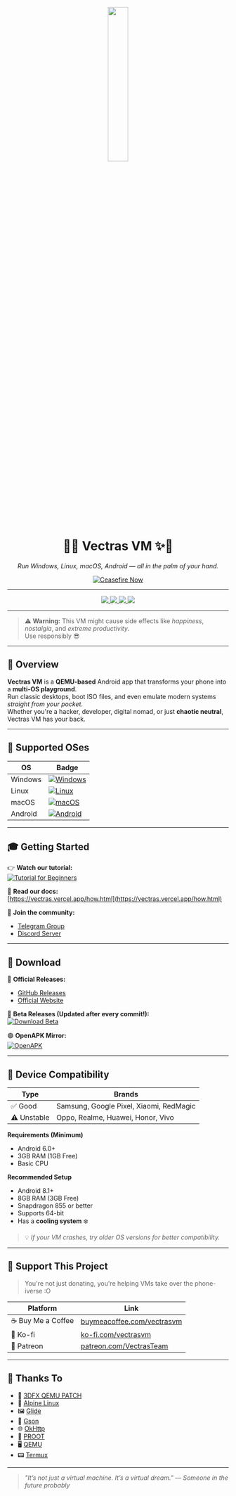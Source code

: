 <p align="center">
  <img src="resources/vectrasvm.png" width="30%" />
</p>

<h1 align="center">
  🚀✨ <b>Vectras VM</b> ✨🚀
</h1>

<p align="center">
  <i>Run Windows, Linux, macOS, Android — all in the palm of your hand.</i>  
</p>

<p align="center">
  <a href="https://techforpalestine.org/learn-more">
    <img src="https://badge.techforpalestine.org/default" alt="Ceasefire Now" />
  </a>
</p>

---

<p align="center">
  <a href="https://t.me/vectras_os">
    <img src="https://img.shields.io/badge/Telegram-2CA5E0?logo=telegram&logoColor=white" />
  </a>
  <a href="https://discord.gg/t8TACrKSk7">
    <img src="https://img.shields.io/badge/Discord-%235865F2.svg?&logo=discord&logoColor=white" />
  </a>
  <a href="https://github.com/xoureldeen/Vectras-VM-Android/releases">
    <img src="https://img.shields.io/badge/Latest-Version-blue" />
  </a>
  <a href="LICENSE">
    <img src="https://img.shields.io/badge/License-GPL_v2-blue.svg" />
  </a>
</p>

---

> ⚠️ **Warning:** This VM might cause side effects like _happiness_, _nostalgia_, and _extreme productivity_.  
> Use responsibly 😎

---

## 🌌 Overview

**Vectras VM** is a **QEMU-based** Android app that transforms your phone into a **multi-OS playground**.  
Run classic desktops, boot ISO files, and even emulate modern systems *straight from your pocket*.  
Whether you're a hacker, developer, digital nomad, or just **chaotic neutral**, Vectras VM has your back.

---

## 🧠 Supported OSes

| OS        | Badge |
|-----------|----------------|
| Windows   | [![Windows](https://custom-icon-badges.demolab.com/badge/Windows-0078D6?logo=windows11&logoColor=white)](https://www.microsoft.com/windows) |
| Linux     | [![Linux](https://img.shields.io/badge/Linux-FCC624?logo=linux&logoColor=black)](https://www.linux.org/) |
| macOS     | [![macOS](https://img.shields.io/badge/macOS-000000?logo=apple&logoColor=F0F0F0)](https://www.apple.com/macos) |
| Android   | [![Android](https://img.shields.io/badge/Android-3DDC84?logo=android&logoColor=white)](https://www.android.com/) |

---

## 🎓 Getting Started

👉 **Watch our tutorial:**  
[![Tutorial for Beginners](https://img.youtube.com/vi/AlNbverd0xE/0.jpg)](https://www.youtube.com/watch?v=AlNbverd0xE)

📘 **Read our docs:**  
[https://vectras.vercel.app/how.html](https://vectras.vercel.app/how.html)

💬 **Join the community:**  
- [Telegram Group](http://t.me/vectras_vm_discussion)  
- [Discord Server](https://discord.gg/t8TACrKSk7)

---

## 📲 Download

🔽 **Official Releases:**  
- [GitHub Releases](https://github.com/xoureldeen/Vectras-VM-Android/releases)  
- [Official Website](https://vectras.vercel.app/download.html)

🔄 **Beta Releases (Updated after every commit!):**  
[![Download Beta](https://img.shields.io/badge/Download-Beta-blue?style=for-the-badge&logo=github)](https://github.com/AnBui2004/Vectras-VM-Emu-Android/releases)

🟢 **OpenAPK Mirror:**  
[![OpenAPK](https://www.openapk.net/images/openapk-badge.png)](https://www.openapk.net/vectras-vm/com.vectras.vm/)

---

## 📱 Device Compatibility

| Type     | Brands                          |
|----------|---------------------------------|
| ✅ Good  | Samsung, Google Pixel, Xiaomi, RedMagic |
| ⚠️ Unstable | Oppo, Realme, Huawei, Honor, Vivo    |

**Requirements (Minimum)**  
- Android 6.0+  
- 3GB RAM (1GB Free)  
- Basic CPU

**Recommended Setup**  
- Android 8.1+  
- 8GB RAM (3GB Free)  
- Snapdragon 855 or better  
- Supports 64-bit  
- Has a **cooling system** ❄️

> 💡 _If your VM crashes, try older OS versions for better compatibility._

---

## 💸 Support This Project

> You're not just donating, you're helping VMs take over the phone-iverse :O

| Platform | Link |
|---------|------|
| ☕ Buy Me a Coffee | [buymeacoffee.com/vectrasvm](https://www.buymeacoffee.com/vectrasvm) |
| 💖 Ko-fi | [ko-fi.com/vectrasvm](https://ko-fi.com/vectrasvm) |
| 🎁 Patreon | [patreon.com/VectrasTeam](https://patreon.com/VectrasTeam) |

---

## 🧙 Thanks To

- 🧩 [3DFX QEMU PATCH](https://github.com/kjliew/qemu-3dfx)  
- 🐧 [Alpine Linux](https://www.alpinelinux.org/)  
- 🖼 [Glide](https://github.com/bumptech/glide)  
- 🔄 [Gson](https://github.com/google/gson)  
- 🌐 [OkHttp](https://github.com/square/okhttp)  
- 🧰 [PROOT](https://proot-me.github.io/)  
- 🖥 [QEMU](https://github.com/qemu/qemu)  
- 📟 [Termux](https://github.com/termux)

---

> _"It’s not just a virtual machine. It’s a virtual dream." — Someone in the future probably_
